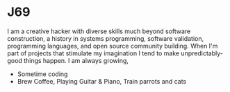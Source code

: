 # J69
I am a creative hacker with diverse skills much beyond software construction, a history in systems programming, software validation, programming languages, and open source community building. When I'm part of projects that stimulate my imagination I tend to make unpredictably-good things happen. I am always growing, 

* Sometime coding
* Brew Coffee, Playing Guitar & Piano, Train parrots and cats
